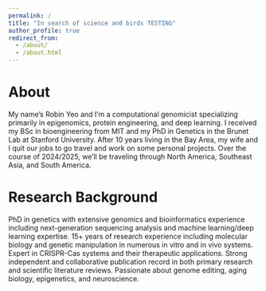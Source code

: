 ```yaml
---
permalink: /
title: "In search of science and birds TESTING"
author_profile: true
redirect_from: 
  - /about/
  - /about.html
---
```


 

About
======
My name’s Robin Yeo and I’m a computational genomicist specializing primarily in epigenomics, protein engineering, and deep learning. I received my BSc in bioengineering from MIT and my PhD in Genetics in the Brunet Lab at Stanford University. After 10 years living in the Bay Area, my wife and I quit our jobs to go travel and work on some personal projects. Over the course of 2024/2025, we’ll be traveling through North America, Southeast Asia, and South America.


Research Background
======
PhD in genetics with extensive genomics and bioinformatics experience including next-generation sequencing analysis and machine learning/deep learning expertise. 15+ years of research experience including molecular biology and genetic manipulation in numerous in vitro and in vivo systems. Expert in CRISPR-Cas systems and their therapeutic applications. Strong independent and collaborative publication record in both primary research and scientific literature reviews. Passionate about genome editing, aging biology, epigenetics, and neuroscience.